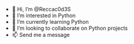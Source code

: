 - 👋 Hi, I’m @Reccac0d3S
- 👀 I’m interested in Python
- 🌱 I’m currently learning Python
- 💞️ I’m looking to collaborate on Python projects
- 📫 Send me a message

<!---
Reccac0d3S/Reccac0d3S is a ✨ special ✨ repository because its `README.md` (this file) appears on your GitHub profile.
You can click the Preview link to take a look at your changes.
--->
